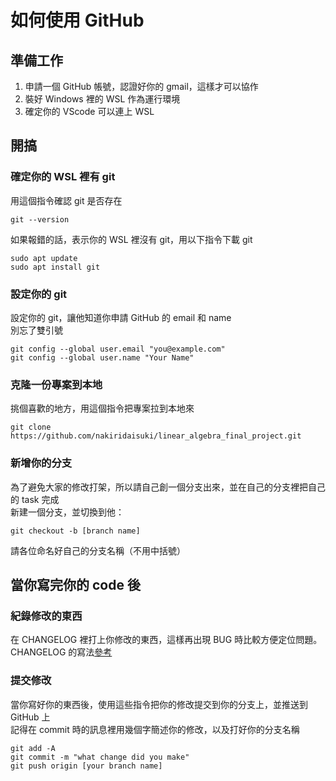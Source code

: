 # 如何使用 GitHub

## 準備工作
1. 申請一個 GitHub 帳號，認證好你的 gmail，這樣才可以協作
2. 裝好 Windows 裡的 WSL 作為運行環境
3. 確定你的 VScode 可以連上 WSL

## 開搞
### 確定你的 WSL 裡有 git

用這個指令確認 git 是否存在
```
git --version
```

如果報錯的話，表示你的 WSL 裡沒有 git，用以下指令下載 git
```
sudo apt update
sudo apt install git
```

### 設定你的 git 
設定你的 git，讓他知道你申請 GitHub 的 email 和 name \
別忘了雙引號
```
git config --global user.email "you@example.com"
git config --global user.name "Your Name"
```


### 克隆一份專案到本地
挑個喜歡的地方，用這個指令把專案拉到本地來
```
git clone https://github.com/nakiridaisuki/linear_algebra_final_project.git
```

### 新增你的分支
為了避免大家的修改打架，所以請自己創一個分支出來，並在自己的分支裡把自己的 task 完成\
新建一個分支，並切換到他：
```
git checkout -b [branch name]
```
請各位命名好自己的分支名稱（不用中括號）

## 當你寫完你的 code 後

### 紀錄修改的東西
在 CHANGELOG 裡打上你修改的東西，這樣再出現 BUG 時比較方便定位問題。\
CHANGELOG 的寫法[參考](./changelogtemplate.md)

### 提交修改
當你寫好你的東西後，使用這些指令把你的修改提交到你的分支上，並推送到 GitHub 上 \
記得在 commit 時的訊息裡用幾個字簡述你的修改，以及打好你的分支名稱
```
git add -A
git commit -m "what change did you make"
git push origin [your branch name]
```
